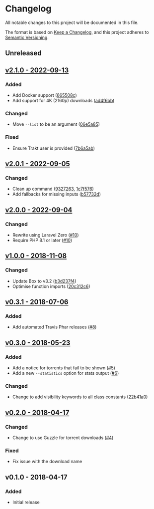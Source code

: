 # Changelog

All notable changes to this project will be documented in this file.

The format is based on [Keep a Changelog](https://keepachangelog.com), and this project adheres to [Semantic Versioning](https://semver.org).

## Unreleased

## [v2.1.0 - 2022-09-13](https://github.com/pxgamer/trakt-to-yts/compare/v2.0.1...v2.1.0)

### Added
- Add Docker support ([665508c](https://github.com/pxgamer/trakt-to-yts/commit/665508c2053a91741ab580ce538a8004e072fd20))
- Add support for 4K (2160p) downloads ([ad4f6bb](https://github.com/pxgamer/trakt-to-yts/commit/ad4f6bb8f6be3bbc5f435f8b92e7e71e1fa76103))

### Changed
- Move `--list` to be an argument ([06e5a85](https://github.com/pxgamer/trakt-to-yts/commit/06e5a85b2b57f15a4be5fb9bf53cd3816cfaa027))

### Fixed
- Ensure Trakt user is provided ([7b6a5ab](https://github.com/pxgamer/trakt-to-yts/commit/7b6a5ab8498049e7e76f790d82255489ee742a5c))

## [v2.0.1 - 2022-09-05](https://github.com/pxgamer/trakt-to-yts/compare/v2.0.0...v2.0.1)

### Changed
- Clean up command ([9327263](https://github.com/pxgamer/trakt-to-yts/commit/9327263322b4d169c5318f54c1f12a790e2cd363), [1c7f576](https://github.com/pxgamer/trakt-to-yts/commit/1c7f576493ea0780d0f5a25ce0e216771b3b9e8f))
- Add fallbacks for missing inputs ([b57732d](https://github.com/pxgamer/trakt-to-yts/commit/b57732d6fb11b09450afefe979109ac47036c38d))

## [v2.0.0 - 2022-09-04](https://github.com/pxgamer/trakt-to-yts/compare/v1.0.0...v2.0.0)

### Changed
- Rewrite using Laravel Zero ([#10](https://github.com/pxgamer/trakt-to-yts/pull/10))
- Require PHP 8.1 or later ([#10](https://github.com/pxgamer/trakt-to-yts/pull/10))

## [v1.0.0 - 2018-11-08](https://github.com/pxgamer/trakt-to-yts/compare/v0.3.1...v1.0.0)

### Changed
- Update Box to v3.2 ([b3d237f4](https://github.com/pxgamer/trakt-to-yts/commit/b3d237f477f344024faa4691a3433c9438be3e1d))
- Optimise function imports ([20c312c6](https://github.com/pxgamer/trakt-to-yts/commit/20c312c698eb157c99eec2678a80d93ebbfe143a))

## [v0.3.1 - 2018-07-06](https://github.com/pxgamer/trakt-to-yts/compare/v0.3.0...v0.3.1)

### Added
- Add automated Travis Phar releases ([#8](https://github.com/pxgamer/trakt-to-yts/issues/8))

## [v0.3.0 - 2018-05-23](https://github.com/pxgamer/trakt-to-yts/compare/v0.2.0...v0.3.0)

### Added
- Add a notice for torrents that fail to be shown ([#5](https://github.com/pxgamer/trakt-to-yts/issues/5))
- Add a new `--statistics` option for stats output ([#6](https://github.com/pxgamer/trakt-to-yts/issues/6))

### Changed
- Change to add visibility keywords to all class constants ([22b41a0](https://github.com/pxgamer/trakt-to-yts/commit/22b41a0f017b60a0bc59bf11c2415d24a4f8c003))

## [v0.2.0 - 2018-04-17](https://github.com/pxgamer/trakt-to-yts/compare/v0.1.0...v0.2.0)

### Changed
- Change to use Guzzle for torrent downloads ([#4](https://github.com/pxgamer/trakt-to-yts/issues/4))

### Fixed
- Fix issue with the download name

## v0.1.0 - 2018-04-17

### Added
- Initial release
